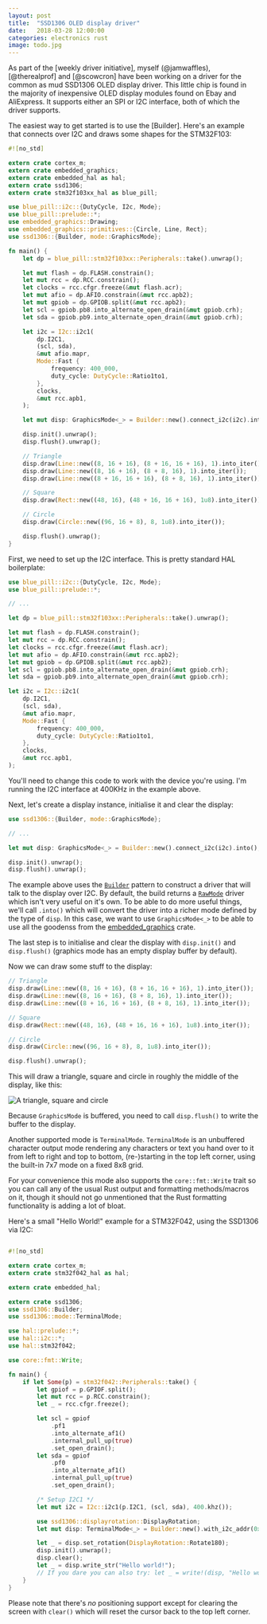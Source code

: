 ```yaml
---
layout: post
title:  "SSD1306 OLED display driver"
date:   2018-03-28 12:00:00
categories: electronics rust
image: todo.jpg
---
```


As part of the [weekly driver initiative], myself (@jamwaffles), [@therealprof] and [@scowcron] have been working on a driver for the common as mud SSD1306 OLED display driver. This little chip is found in the majority of inexpensive OLED display modules found on Ebay and AliExpress. It supports either an SPI or I2C interface, both of which the driver supports.

The easiest way to get started is to use the [Builder]. Here's an example that connects over I2C and draws some shapes for the STM32F103:

```rust
#![no_std]

extern crate cortex_m;
extern crate embedded_graphics;
extern crate embedded_hal as hal;
extern crate ssd1306;
extern crate stm32f103xx_hal as blue_pill;

use blue_pill::i2c::{DutyCycle, I2c, Mode};
use blue_pill::prelude::*;
use embedded_graphics::Drawing;
use embedded_graphics::primitives::{Circle, Line, Rect};
use ssd1306::{Builder, mode::GraphicsMode};

fn main() {
    let dp = blue_pill::stm32f103xx::Peripherals::take().unwrap();

    let mut flash = dp.FLASH.constrain();
    let mut rcc = dp.RCC.constrain();
    let clocks = rcc.cfgr.freeze(&mut flash.acr);
    let mut afio = dp.AFIO.constrain(&mut rcc.apb2);
    let mut gpiob = dp.GPIOB.split(&mut rcc.apb2);
    let scl = gpiob.pb8.into_alternate_open_drain(&mut gpiob.crh);
    let sda = gpiob.pb9.into_alternate_open_drain(&mut gpiob.crh);

    let i2c = I2c::i2c1(
        dp.I2C1,
        (scl, sda),
        &mut afio.mapr,
        Mode::Fast {
            frequency: 400_000,
            duty_cycle: DutyCycle::Ratio1to1,
        },
        clocks,
        &mut rcc.apb1,
    );

    let mut disp: GraphicsMode<_> = Builder::new().connect_i2c(i2c).into();

    disp.init().unwrap();
    disp.flush().unwrap();

    // Triangle
    disp.draw(Line::new((8, 16 + 16), (8 + 16, 16 + 16), 1).into_iter());
    disp.draw(Line::new((8, 16 + 16), (8 + 8, 16), 1).into_iter());
    disp.draw(Line::new((8 + 16, 16 + 16), (8 + 8, 16), 1).into_iter());

    // Square
    disp.draw(Rect::new((48, 16), (48 + 16, 16 + 16), 1u8).into_iter());

    // Circle
    disp.draw(Circle::new((96, 16 + 8), 8, 1u8).into_iter());

    disp.flush().unwrap();
}

```

First, we need to set up the I2C interface. This is pretty standard HAL boilerplate:

```rust
use blue_pill::i2c::{DutyCycle, I2c, Mode};
use blue_pill::prelude::*;

// ...

let dp = blue_pill::stm32f103xx::Peripherals::take().unwrap();

let mut flash = dp.FLASH.constrain();
let mut rcc = dp.RCC.constrain();
let clocks = rcc.cfgr.freeze(&mut flash.acr);
let mut afio = dp.AFIO.constrain(&mut rcc.apb2);
let mut gpiob = dp.GPIOB.split(&mut rcc.apb2);
let scl = gpiob.pb8.into_alternate_open_drain(&mut gpiob.crh);
let sda = gpiob.pb9.into_alternate_open_drain(&mut gpiob.crh);

let i2c = I2c::i2c1(
    dp.I2C1,
    (scl, sda),
    &mut afio.mapr,
    Mode::Fast {
        frequency: 400_000,
        duty_cycle: DutyCycle::Ratio1to1,
    },
    clocks,
    &mut rcc.apb1,
);
```

You'll need to change this code to work with the device you're using. I'm running the I2C interface at 400KHz in the example above.

Next, let's create a display instance, initialise it and clear the display:

```rust
use ssd1306::{Builder, mode::GraphicsMode};

// ...

let mut disp: GraphicsMode<_> = Builder::new().connect_i2c(i2c).into();

disp.init().unwrap();
disp.flush().unwrap();
```

The example above uses the [`Builder`]() pattern to construct a driver that will talk to the display over I2C. By default, the build returns a [`RawMode`]() driver which isn't very useful on it's own. To be able to do more useful things, we'll call `.into()` which will convert the driver into a richer mode defined by the type of `disp`. In this case, we want to use `GraphicsMode<_>` to be able to use all the goodenss from the [embedded_graphics]() crate.

The last step is to initialise and clear the display with `disp.init()` and `disp.flush()` (graphics mode has an empty display buffer by default).

Now we can draw some stuff to the display:

```rust
// Triangle
disp.draw(Line::new((8, 16 + 16), (8 + 16, 16 + 16), 1).into_iter());
disp.draw(Line::new((8, 16 + 16), (8 + 8, 16), 1).into_iter());
disp.draw(Line::new((8 + 16, 16 + 16), (8 + 8, 16), 1).into_iter());

// Square
disp.draw(Rect::new((48, 16), (48 + 16, 16 + 16), 1u8).into_iter());

// Circle
disp.draw(Circle::new((96, 16 + 8), 8, 1u8).into_iter());

disp.flush().unwrap();
```

This will draw a triangle, square and circle in roughly the middle of the display, like this:

![A triangle, square and circle]()

Because `GraphicsMode` is buffered, you need to call `disp.flush()` to write the buffer to the display.

Another supported mode is `TerminalMode`. ```TerminalMode``` is an unbuffered character output mode
rendering any characters or text you hand over to it from left to right and top to bottom, (re-)starting
in the top left corner, using the built-in 7x7 mode on a fixed 8x8 grid.

For your convenience this mode also supports the `core::fmt::Write` trait so you can call any of the
usual Rust output and formatting methods/macros on it, though it should not go unmentioned that the
Rust formatting functionality is adding a lot of bloat.

Here's a small "Hello World!" example for a STM32F042, using the SSD1306 via I2C:
```rust

#![no_std]

extern crate cortex_m;
extern crate stm32f042_hal as hal;

extern crate embedded_hal;

extern crate ssd1306;
use ssd1306::Builder;
use ssd1306::mode::TerminalMode;

use hal::prelude::*;
use hal::i2c::*;
use hal::stm32f042;

use core::fmt::Write;

fn main() {
    if let Some(p) = stm32f042::Peripherals::take() {
        let gpiof = p.GPIOF.split();
        let mut rcc = p.RCC.constrain();
        let _ = rcc.cfgr.freeze();

        let scl = gpiof
            .pf1
            .into_alternate_af1()
            .internal_pull_up(true)
            .set_open_drain();
        let sda = gpiof
            .pf0
            .into_alternate_af1()
            .internal_pull_up(true)
            .set_open_drain();

        /* Setup I2C1 */
        let mut i2c = I2c::i2c1(p.I2C1, (scl, sda), 400.khz());

        use ssd1306::displayrotation::DisplayRotation;
        let mut disp: TerminalMode<_> = Builder::new().with_i2c_addr(0x3c).connect_i2c(i2c).into();

        let _ = disp.set_rotation(DisplayRotation::Rotate180);
        disp.init().unwrap();
        disp.clear();
        let _ = disp.write_str("Hello world!");
        // If you dare you can also try: let _ = write!(disp, "Hello world!");
    }
}
```

Please note that there's *no* positioning support except for clearing the screen with `clear()` 
which will reset the cursor back to the top left corner.
